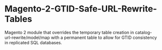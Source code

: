 # Magento-2-GTID-Safe-URL-Rewrite-Tables
Magento 2 module that overrides the temporary table creation in catalog-url-rewrite/model/map with a permanent table to allow for GTID consistency in replicated SQL databases.
